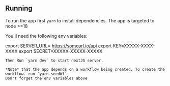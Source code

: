 ## Running
To run the app first `yarn` to install dependencies. The app is targeted to node >=18

You'll need the following env variables:

export SERVER_URL= https://someurl.io/api
export KEY=XXXXX-XXXX-XXXX
export SECRET=XXXXX-XXXXX-XXXXX
```
Then Run `yarn dev` to start nextJS server.

*Note* that the app depends on a workflow being created. To create the workflow. run `yarn seedWf`
Don't forget the env variables above
